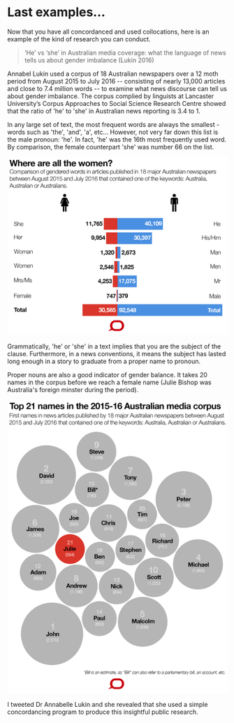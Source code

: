 # Last examples...
Now that you have all concordanced and used collocations, here is an example of the kind of research you can conduct.

> ‘He’ vs ‘she’ in Australian media coverage: what the language of news tells us about gender imbalance (Lukin 2016)

Annabel Lukin used a corpus of 18 Australian newspapers over a 12 moth period from August 2015 to July 2016 -- consisting of nearly 13,000 articles and close to 7.4 million words -- to examine what news discourse can tell us about gender imbalance. The corpus complied by linguists at Lancaster University’s Corpus Approaches to Social Science Research Centre showed that the ratio of 'he' to 'she' in Australian news reporting is 3.4 to 1.

In any large set of text, the most frequent words are always the smallest - words such as 'the', 'and', 'a', etc... However, not very far down this list is the male pronoun: 'he'. In fact, 'he' was the 16th most frequently used word. By comparison, the female counterpart 'she' was number 66 on the list.

![](images/he-she.png)

Grammatically, 'he' or 'she' in a text implies that you are the subject of the clause. Furthermore, in a news conventions, it means the subject has lasted long enough in a story to graduate from a proper name to pronoun.

Proper nouns are also a good indicator of gender balance. It takes 20 names in the corpus before we reach a female name (Julie Bishop was Australia's foreign minster during the period).

![](images/names.png)


I tweeted Dr Annabelle Lukin and she revealed that she used a simple concordancing program to produce this insightful public research.  